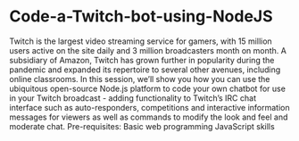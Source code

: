 # Code-a-Twitch-bot-using-NodeJS
Twitch is the largest video streaming service for gamers, with 15 million users active on the site daily and 3 million broadcasters month on month.  A subsidiary of Amazon, Twitch has grown further in popularity during the pandemic and expanded its repertoire to several other avenues, including online classrooms.  In this session, we’ll show you how you can use the ubiquitous open-source Node.js platform to code your own chatbot for use in your Twitch broadcast - adding functionality to Twitch’s IRC chat interface such as auto-responders, competitions and interactive information messages for viewers as well as commands to modify the look and feel and moderate chat.  Pre-requisites: Basic web programming JavaScript skills 
